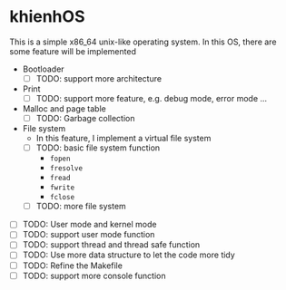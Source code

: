 # khienhOS
This is a simple x86_64 unix-like operating system. 
In this OS, there are some feature will be implemented
- Bootloader
  - [ ] TODO: support more architecture
- Print
  - [ ] TODO: support more feature, e.g. debug mode, error mode ...
- Malloc and page table
  - [ ] TODO: Garbage collection
- File system
  - In this feature, I implement a virtual file system
  - [ ] TODO: basic file system function
    - `fopen`
    - `fresolve`
    - `fread`
    - `fwrite`
    - `fclose`
  - [ ] TODO: more file system
- [ ] TODO: User mode and kernel mode
- [ ] TODO: support user mode function
- [ ] TODO: support thread and thread safe function
- [ ] TODO: Use more data structure to let the code more tidy
- [ ] TODO: Refine the Makefile
- [ ] TODO: support more console function